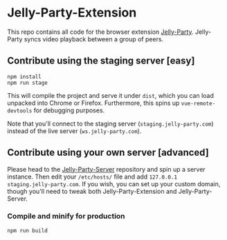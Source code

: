 # Jelly-Party-Extension

This repo contains all code for the browser extension [Jelly-Party](https://chrome.google.com/webstore/detail/jelly-party/aiecbkandfgpphpdilbaaagnampmdgpd). Jelly-Party syncs video playback between a group of peers.

## Contribute using the staging server [easy]
```
npm install
npm run stage
```
This will compile the project and serve it under `dist`, which you can load unpacked into Chrome or Firefox. Furthermore, this spins up `vue-remote-devtools` for debugging purposes.

Note that you'll connect to the staging server (`staging.jelly-party.com`) instead of the live server (`ws.jelly-party.com`).

## Contribute using your own server [advanced]
Please head to the [Jelly-Party-Server](https://github.com/seandlg/jelly-party-server) repository and spin up a server instance. Then edit your `/etc/hosts/` file and add `127.0.0.1   staging.jelly-party.com`. If you wish, you can set up your custom domain, though you'll need to tweak both Jelly-Party-Extension and Jelly-Party-Server.


### Compile and minify for production
```
npm run build
```

